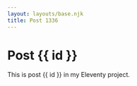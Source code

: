 ```yaml
---
layout: layouts/base.njk
title: Post 1336
---
```


# Post {{ id }}

This is post {{ id }} in my Eleventy project.

